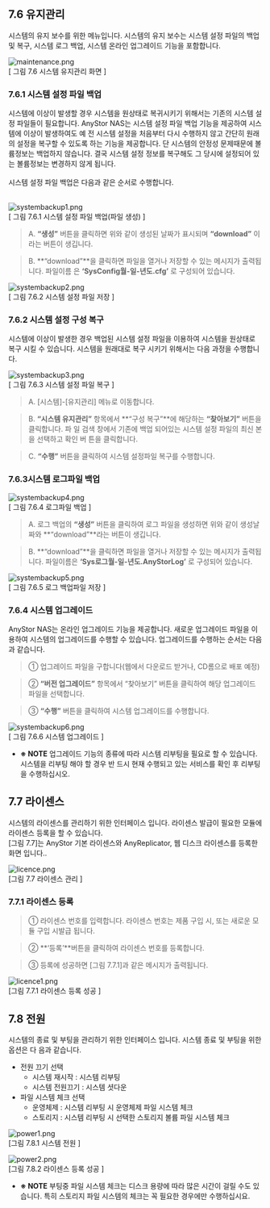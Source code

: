 ## 7.6 유지관리

시스템의 유지 보수를 위한 메뉴입니다. 시스템의 유지 보수는 시스템 설정 파일의 백업 및 복구,
시스템 로그 백업, 시스템 온라인 업그레이드 기능을 포함합니다.

![maintenance.png](./images/maintenance.png)<br>
[ 그림 7.6 시스템 유지관리 화면 ]

### 7.6.1 시스템 설정 파일 백업

시스템에 이상이 발생할 경우 시스템을 원상태로 복귀시키기 위해서는 기존의 시스템 설정 파일들이
필요합니다. AnyStor NAS는 시스템 설정 파일 백업 기능을 제공하여 시스템에 이상이 발생하여도 예
전 시스템 설정을 처음부터 다시 수행하지 않고 간단히 원래의 설정을 복구할 수 있도록 하는 기능을
제공합니다. 단 시스템의 안정성 문제때문에 볼륨정보는 백업하지 않습니다. 결국 시스템 설정 정보를
복구해도 그 당시에 설정되어 있는 볼륨정보는 변경하지 않게 됩니다.
<br><br>
시스템 설정 파일 백업은 다음과 같은 순서로 수행합니다.
<br><br>

![systembackup1.png](./images/systembackup1.png)<br>
[ 그림 7.6.1 시스템 설정 파일 백업(파일 생성) ]

>	A. **“생성”** 버튼을 클릭하면 위와 같이 생성된 날짜가 표시되며 **“download”** 이라는 버튼이
생깁니다.

>	B. **“download”**을 클릭하면 파일을 열거나 저장할 수 있는 메시지가 출력됩니다. 파일이름
은 **‘SysConfig월-일-년도.cfg’** 로 구성되어 있습니다.

![systembackup2.png](./images/systembackup2.png)<br>
[ 그림 7.6.2 시스템 설정 파일 저장 ]

### 7.6.2 시스템 설정 구성 복구

시스템에 이상이 발생한 경우 백업된 시스템 설정 파일을 이용하여 시스템을 원상태로 복구 시킬 수
있습니다. 시스템을 원래대로 복구 시키기 위해서는 다음 과정을 수행합니다.

![systembackup3.png](./images/systembackup3.png)<br>
[ 그림 7.6.3 시스템 설정 파일 복구 ]

>	A. [시스템]-[유지관리] 메뉴로 이동합니다.

>	B. **“시스템 유지관리”** 항목에서 **“구성 복구”**에 해당하는 **“찾아보기”** 버튼을 클릭합니다. 파
일 검색 창에서 기존에 백업 되어있는 시스템 설정 파일의 최신 본을 선택하고 확인 버
튼을 클릭합니다.

>	C. **“수행”** 버튼을 클릭하여 시스템 설정파일 복구를 수행합니다.

### 7.6.3시스템 로그파일 백업

![systembackup4.png](./images/systembackup4.png)<br>
[ 그림 7.6.4 로그파일 백업 ]

>	A. 로그 백업의 **“생성”** 버튼을 클릭하여 로그 파일을 생성하면 위와 같이 생성날짜와 **“download”**라는 버튼이 생깁니다.

>	B. **“download”**을 클릭하면 파일을 열거나 저장할 수 있는 메시지가 출력됩니다. 파일이름은 **‘Sys로그월-일-년도.AnyStorLog’** 로 구성되어 있습니다.

![systembackup5.png](./images/systembackup5.png)<br>
[ 그림 7.6.5 로그 백업파일 저장 ]

### 7.6.4 시스템 업그레이드

AnyStor NAS는 온라인 업그레이드 기능을 제공합니다. 새로운 업그레이드 파일을 이용하여 시스템의
업그레이드를 수행할 수 있습니다. 업그레이드를 수행하는 순서는 다음과 같습니다.

>	① 업그레이드 파일을 구합니다(웹에서 다운로드 받거나, CD롬으로 배포 예정)

>	② **“버전 업그레이드”** 항목에서 “찾아보기” 버튼을 클릭하여 해당 업그레이드 파일을 선택합니다.

>	③ **“수행”** 버튼을 클릭하여 시스템 업그레이드를 수행합니다.

![systembackup6.png](./images/systembackup6.png)<br>
[ 그림 7.6.6 시스템 업그레이드 ]

+	**※ NOTE**
	업그레이드 기능의 종류에 따라 시스템 리부팅을 필요로 할 수 있습니다. 시스템을 리부팅 해야 할 경우 반
	드시 현재 수행되고 있는 서비스를 확인 후 리부팅을 수행하십시오.


## 7.7 라이센스

시스템의 라이센스를 관리하기 위한 인터페이스 입니다. 라이센스 발급이 필요한 모듈에 라이센스
등록을 할 수 있습니다.
<br>
[그림 7.7]는 AnyStor 기본 라이센스와 AnyReplicator, 웹 디스크 라이센스를 등록한 화면 입니다..

![licence.png](./images/licence.png)<br>
[그림 7.7  라이센스 관리 ]

### 7.7.1 라이센스 등록

>	① 라이센스 번호를 입력합니다. 라이센스 번호는 제품 구입 시, 또는 새로운 모듈 구입 시발급 됩니다.

>	② **‘등록’**버튼을 클릭하여 라이센스 번호를 등록합니다.

>	③ 등록에 성공하면 [그림 7.7.1]과 같은 메시지가 출력됩니다.

![licence1.png](./images/licence1.png)<br>
[그림 7.7.1  라이센스 등록 성공 ]

## 7.8 전원

시스템의 종료 및 부팅을 관리하기 위한 인터페이스 입니다. 시스템 종료 및 부팅을 위한 옵션은 다
음과 같습니다. 

* 전원 끄기 선택
   * 시스템 재시작 : 시스템 리부팅
   * 시스템 전원끄기 : 시스템 셧다운
* 파일 시스템 체크 선택
   * 운영체제 : 시스템 리부팅 시 운영체제 파일 시스템 체크
   * 스토리지 : 시스템 리부팅 시 선택한 스토리지 볼륨 파일 시스템 체크

![power1.png](./images/power1.png)<br>
[그림 7.8.1   시스템 전원 ]

![power2.png](./images/power2.png)<br>
[그림 7.8.2  라이센스 등록 성공 ]

+	**※ NOTE**
	부팅중 파일 시스템 체크는 디스크 용량에 따라 많은 시간이 걸릴 수도 있습니다. 특히 스토리지 파일 시스템의 체크는 꼭 필요한 경우에만 수행하십시요.


<br>